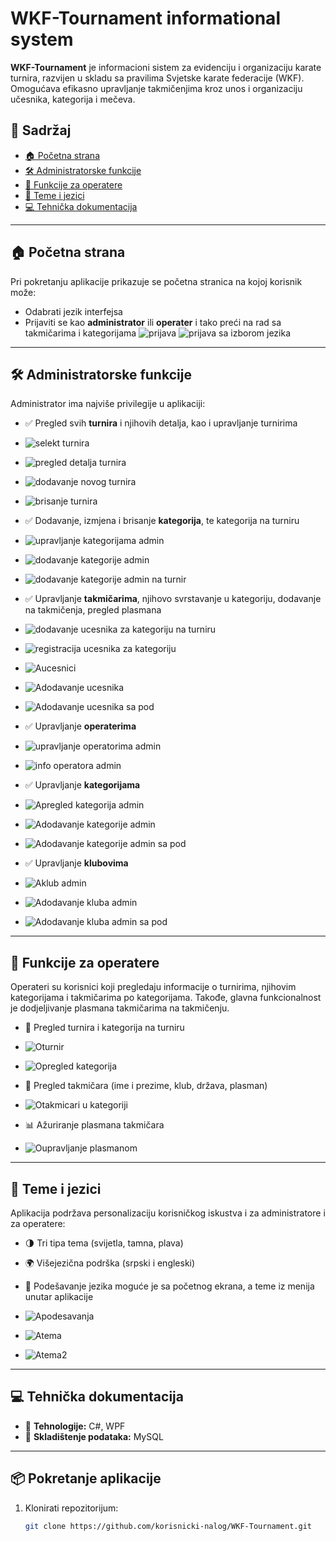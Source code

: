 # WKF-Tournament informational system

**WKF-Tournament** je informacioni sistem za evidenciju i organizaciju karate turnira, razvijen u skladu sa pravilima Svjetske karate federacije (WKF). Omogućava efikasno upravljanje takmičenjima kroz unos i organizaciju učesnika, kategorija i mečeva.

## 📑 Sadržaj

- [🏠 Početna strana](#-početna-strana)
- [🛠 Administratorske funkcije](#-administratorske-funkcije)
- [👤 Funkcije za operatere](#-funkcije-za-operatere)
- [🎨 Teme i jezici](#-teme-i-jezici)
- [💻 Tehnička dokumentacija](#-tehnička-dokumentacija)

--------------------------------------------------

## 🏠 Početna strana

Pri pokretanju aplikacije prikazuje se početna stranica na kojoj korisnik može:

- Odabrati jezik interfejsa
- Prijaviti se kao **administrator** ili **operater** i tako preći na rad sa takmičarima i kategorijama
![prijava](https://github.com/user-attachments/assets/2e394e31-bf18-4832-a596-8ea6134b36e6)
![prijava sa izborom jezika](https://github.com/user-attachments/assets/6e132c79-c0f9-4cd2-af88-7320d1ae9a01)


--------------------------------------------------

## 🛠 Administratorske funkcije

Administrator ima najviše privilegije u aplikaciji:

- ✅ Pregled svih **turnira** i njihovih detalja, kao i upravljanje turnirima
- ![selekt turnira](https://github.com/user-attachments/assets/75c638b1-98d7-42ce-b1be-fba7b7f2be13)
- ![pregled detalja turnira](https://github.com/user-attachments/assets/0c5eadbc-08d3-44af-a9d3-57b09d5b3b0e)
- ![dodavanje novog turnira](https://github.com/user-attachments/assets/2964181b-7f74-4532-8c7c-2547d512fe15)
- ![brisanje turnira](https://github.com/user-attachments/assets/a490ad69-6b47-4d3c-a39c-f0cb0df3a75d)


- ✅ Dodavanje, izmjena i brisanje **kategorija**, te kategorija na turniru
- ![upravljanje kategorijama admin](https://github.com/user-attachments/assets/377625bf-de2e-40c6-a589-6e70e7a77d04)
- ![dodavanje kategorije admin](https://github.com/user-attachments/assets/d11f8297-815d-4357-9f11-08bf8b3a49da)
- ![dodavanje kategorije admin na turnir](https://github.com/user-attachments/assets/d786c950-60e9-4e0b-9249-4e6b340f4866)

- ✅ Upravljanje **takmičarima**, njihovo svrstavanje u kategoriju, dodavanje na takmičenja, pregled plasmana
- ![dodavanje ucesnika za kategoriju na turniru](https://github.com/user-attachments/assets/ad8dd55f-c1e3-42c5-84c5-04aeea14665b)
- ![registracija ucesnika za kategoriju](https://github.com/user-attachments/assets/de1ee708-8a55-48f7-b569-b0c4cc29c625)
- ![Aucesnici](https://github.com/user-attachments/assets/2e0d7638-4953-4e34-b859-260edc45723b)
- ![Adodavanje ucesnika](https://github.com/user-attachments/assets/228f9bbc-f17b-4778-985b-6b79d93452ed)
- ![Adodavanje ucesnika sa pod](https://github.com/user-attachments/assets/b29990b1-66b6-474a-9fbd-cb12af4dd12f)


- ✅ Upravljanje **operaterima** 
- ![upravljanje operatorima admin](https://github.com/user-attachments/assets/17203086-6521-4493-a6a6-23b10fabe584)
- ![info operatora admin](https://github.com/user-attachments/assets/173e9b4c-4a04-4d3f-b402-91bcf1474a46)

- ✅ Upravljanje **kategorijama**
- ![Apregled kategorija admin](https://github.com/user-attachments/assets/28212d1c-6e6c-491c-8652-18673a7b0e0a)
- ![Adodavanje kategorije admin](https://github.com/user-attachments/assets/09531bbe-590a-4045-9bfd-f5a77be64e05)
- ![Adodavanje kategorije admin sa pod](https://github.com/user-attachments/assets/da898320-0a39-4581-b369-965ab9753298)


- ✅ Upravljanje **klubovima**
- ![Aklub admin](https://github.com/user-attachments/assets/7af39d24-7032-4760-b137-0976b061f00c)
- ![Adodavanje kluba admin](https://github.com/user-attachments/assets/81da9adb-f88d-4729-b134-3fce921440f9)
- ![Adodavanje kluba admin sa pod](https://github.com/user-attachments/assets/743b9d51-14fa-480b-9ea5-1601c87d6736)


--------------------------------------------------

## 👤 Funkcije za operatere

Operateri su korisnici koji pregledaju informacije o turnirima, njihovim kategorijama i takmičarima po kategorijama. Takođe, glavna funkcionalnost je dodjeljivanje plasmana takmičarima na takmičenju.

- 📝 Pregled turnira i kategorija na turniru
- ![Oturnir](https://github.com/user-attachments/assets/6868a59f-5d66-42b0-890d-d4c80b3af0b4)
- ![Opregled kategorija](https://github.com/user-attachments/assets/188bd781-01a5-4490-b53f-3ac827fdd23a)


- 👤 Pregled takmičara (ime i prezime, klub, država, plasman)
- ![Otakmicari u kategoriji](https://github.com/user-attachments/assets/11388930-9f13-4fc6-bce0-04398d66a8b2)

- 📊 Ažuriranje plasmana takmičara
- ![Oupravljanje plasmanom](https://github.com/user-attachments/assets/eb7b22fe-0a57-4f8d-a910-da9cdc3d5abe)


--------------------------------------------------

## 🎨 Teme i jezici

Aplikacija podržava personalizaciju korisničkog iskustva i za administratore i za operatere:

- 🌗 Tri tipa tema (svijetla, tamna, plava)
- 🌍 Višejezična podrška (srpski i engleski)
- 👤 Podešavanje jezika moguće je sa početnog ekrana, a teme iz menija unutar aplikacije

- ![Apodesavanja](https://github.com/user-attachments/assets/b8e14e85-931e-4802-9892-860d62b9aba0)
- ![Atema](https://github.com/user-attachments/assets/e8c9daee-be3e-4c2f-884a-70eacd2aa570)
- ![Atema2](https://github.com/user-attachments/assets/a71e520b-f869-4c91-be03-7e59c4a2ac75)

--------------------------------------------------

## 💻 Tehnička dokumentacija

- 🔧 **Tehnologije:** C#, WPF
- 💾 **Skladištenje podataka:** MySQL 

--------------------------------------------------

## 📦 Pokretanje aplikacije

1. Klonirati repozitorijum:
   ```bash
   git clone https://github.com/korisnicki-nalog/WKF-Tournament.git
